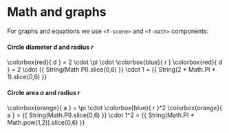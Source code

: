 # Math and graphs

For graphs and equations we use `<f-scene>` and `<f-math>` components:

#### Circle diameter <var>d</var> and radius <var>r</var> 

<f-scene grid step="1">
  <f-circle
    opacity="0.8"
    :stroke="color('red')"
  />
  <f-line
    :x1="Math.PI/-2"
    y1="1"
    :x2="Math.PI/2"
    y2="1"
    :stroke="color('red')"
    opacity="0.3"
  />
  <f-line
    :x1="Math.PI/-2"
    y1="-1"
    :x2="Math.PI/2"
    y2="-1"
    :stroke="color('red')"
    opacity="0.3"
  />

  <f-line y2="-1" :stroke="color('blue')" />
</f-scene>

<f-math>
  \colorbox{red}{ d } = 2 \cdot \pi \cdot \colorbox{blue}{ r }
</f-math>

<f-math>
  \colorbox{red}{ d } = 2 \cdot {{ String(Math.PI).slice(0,6) }} \cdot 1 = {{ String(2 * Math.PI * 1).slice(0,6) }}
</f-math>

#### Circle area <var>a</var> and radius <var>r</var>

<f-scene grid step="1">
  <f-circle
    :fill="color('orange')"
    stroke-width="0"
    opacity="0.8"
  />
  <f-line y2="-1" :stroke="color('blue')" />
</f-scene>

<f-math>
  \colorbox{orange}{ a } = \pi \cdot \colorbox{blue}{ r }^2
</f-math>

<f-math>
  \colorbox{orange}{ a } = {{ String(Math.PI).slice(0,6) }} \cdot 1^2 = {{ String(Math.PI * Math.pow(1,2)).slice(0,6) }}
</f-math>